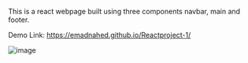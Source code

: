 This is a react webpage built using three components navbar, main and footer.

Demo Link: https://emadnahed.github.io/Reactproject-1/


![image](https://user-images.githubusercontent.com/81587039/230783725-7c162159-e6ff-46ca-a996-a442679753cd.png)

